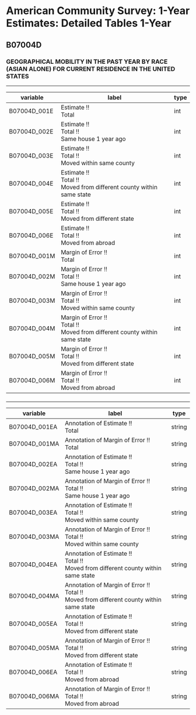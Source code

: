 # American Community Survey: 1-Year Estimates: Detailed Tables 1-Year

## B07004D

### GEOGRAPHICAL MOBILITY IN THE PAST YEAR BY RACE (ASIAN ALONE) FOR CURRENT RESIDENCE IN THE UNITED STATES

___

| variable | label | type |
| ----- | ----- | ----- |
| B07004D_001E | Estimate !!<br>Total | int |
| B07004D_002E | Estimate !!<br>Total !!<br>Same house 1 year ago | int |
| B07004D_003E | Estimate !!<br>Total !!<br>Moved within same county | int |
| B07004D_004E | Estimate !!<br>Total !!<br>Moved from different county within same state | int |
| B07004D_005E | Estimate !!<br>Total !!<br>Moved from different state | int |
| B07004D_006E | Estimate !!<br>Total !!<br>Moved from abroad | int |
| B07004D_001M | Margin of Error !!<br>Total | int |
| B07004D_002M | Margin of Error !!<br>Total !!<br>Same house 1 year ago | int |
| B07004D_003M | Margin of Error !!<br>Total !!<br>Moved within same county | int |
| B07004D_004M | Margin of Error !!<br>Total !!<br>Moved from different county within same state | int |
| B07004D_005M | Margin of Error !!<br>Total !!<br>Moved from different state | int |
| B07004D_006M | Margin of Error !!<br>Total !!<br>Moved from abroad | int |
### 

___

| variable | label | type |
| ----- | ----- | ----- |
| B07004D_001EA | Annotation of Estimate !!<br>Total | string |
| B07004D_001MA | Annotation of Margin of Error !!<br>Total | string |
| B07004D_002EA | Annotation of Estimate !!<br>Total !!<br>Same house 1 year ago | string |
| B07004D_002MA | Annotation of Margin of Error !!<br>Total !!<br>Same house 1 year ago | string |
| B07004D_003EA | Annotation of Estimate !!<br>Total !!<br>Moved within same county | string |
| B07004D_003MA | Annotation of Margin of Error !!<br>Total !!<br>Moved within same county | string |
| B07004D_004EA | Annotation of Estimate !!<br>Total !!<br>Moved from different county within same state | string |
| B07004D_004MA | Annotation of Margin of Error !!<br>Total !!<br>Moved from different county within same state | string |
| B07004D_005EA | Annotation of Estimate !!<br>Total !!<br>Moved from different state | string |
| B07004D_005MA | Annotation of Margin of Error !!<br>Total !!<br>Moved from different state | string |
| B07004D_006EA | Annotation of Estimate !!<br>Total !!<br>Moved from abroad | string |
| B07004D_006MA | Annotation of Margin of Error !!<br>Total !!<br>Moved from abroad | string |

